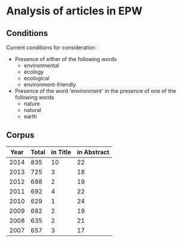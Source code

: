 # Analysis of articles in EPW


## Conditions

Current conditions for consideration :
- Presence of either of the following words
	+ environmental
	+ ecology
	+ ecological
	+ environment-friendly
- Presence of the word 'environment' in the presence of one of the following words
	+ nature
	+ natural
	+ earth

## Corpus

| Year  | Total | in Title | in Abstract | 
| ----- | ----- | -------- | ----------- |
| 2014 | 835 | 10 | 22 |
| 2013 | 725 | 3 | 18 |
| 2012 | 688 | 2 | 19 |
| 2011 | 692 | 4 | 22 |
| 2010 | 629 | 1 | 24 |
| 2009 | 682 | 2 | 19 |
| 2008 | 635 | 2 | 21 |
| 2007 | 657 | 3 | 17 |
